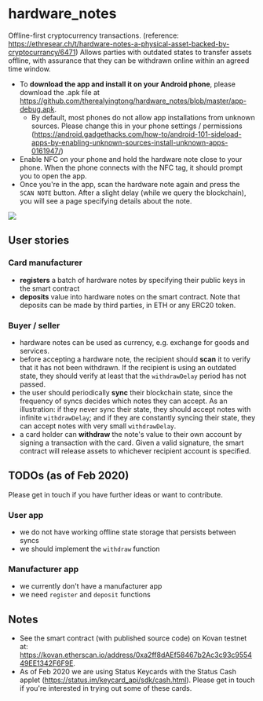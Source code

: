 # hardware_notes
Offline-first cryptocurrency transactions. (reference: https://ethresear.ch/t/hardware-notes-a-physical-asset-backed-by-cryptocurrancy/6471) Allows parties with outdated states to transfer assets offline, with assurance that they can be withdrawn online within an agreed time window.

- To **download the app and install it on your Android phone**, please download the .apk file at https://github.com/therealyingtong/hardware_notes/blob/master/app-debug.apk.
  - By default, most phones do not allow app installations from unknown sources. Please change this in your phone settings / permissions (https://android.gadgethacks.com/how-to/android-101-sideload-apps-by-enabling-unknown-sources-install-unknown-apps-0161947/)
- Enable NFC on your phone and hold the hardware note close to your phone. When the phone connects with the NFC tag, it should prompt you to open the app.
- Once you're in the app, scan the hardware note again and press the `SCAN NOTE` button. After a slight delay (while we query the blockchain), you will see a page specifying details about the note.

![](https://i.imgur.com/KfB8X8j.png)

## User stories
### Card manufacturer
- **registers** a batch of hardware notes by specifying their public keys in the smart contract
- **deposits** value into hardware notes on the smart contract. Note that deposits can be made by third parties, in ETH or any ERC20 token.

### Buyer / seller
- hardware notes can be used as currency, e.g. exchange for goods and services.
- before accepting a hardware note, the recipient should **scan** it to verify that it has not been withdrawn. If the recipient is using an outdated state, they should verify at least that the `withdrawDelay` period has not passed.
- the user should periodically **sync** their blockchain state, since the frequency of syncs decides which notes they can accept. As an illustration: if they never sync their state, they should accept notes with infinite `withdrawDelay`; and if they are constantly syncing their state, they can accept notes with very small `withdrawDelay`.
- a card holder can **withdraw** the note's value to their own account by signing a transaction with the card. Given a valid signature, the smart contract will release assets to whichever recipient account is specified.

## TODOs (as of Feb 2020)
Please get in touch if you have further ideas or want to contribute.

### User app
- we do not have working offline state storage that persists between syncs
- we should implement the `withdraw` function

### Manufacturer app
- we currently don't have a manufacturer app
- we need `register` and `deposit` functions

## Notes
- See the smart contract (with published source code) on Kovan testnet at: https://kovan.etherscan.io/address/0xa2ff8dAEf58467b2Ac3c93c955449EE1342F6F9E.
- As of Feb 2020 we are using Status Keycards with the Status Cash applet (https://status.im/keycard_api/sdk/cash.html). Please get in touch if you're interested in trying out some of these cards.
